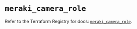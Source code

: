 # `meraki_camera_role`

Refer to the Terraform Registry for docs: [`meraki_camera_role`](https://registry.terraform.io/providers/ciscodevnet/meraki/1.7.1/docs/resources/camera_role).
